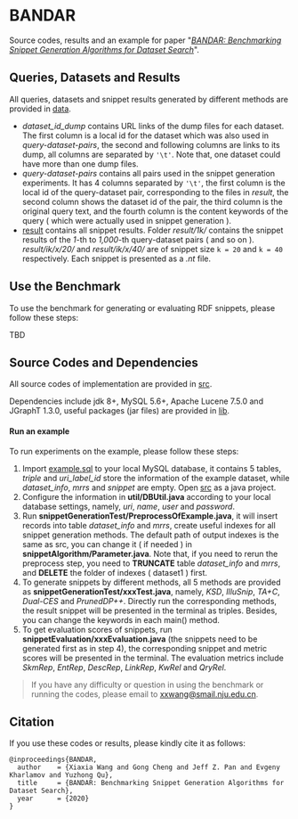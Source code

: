 # BANDAR
Source codes, results and an example for paper "*[BANDAR: Benchmarking Snippet Generation Algorithms for Dataset Search]()*". 

## Queries, Datasets and Results

All queries, datasets and snippet results generated by different methods are provided in [data]( https://github.com/nju-websoft/BANDAR/tree/master/data ). 

- *dataset_id_dump* contains URL links of the dump files for each dataset. The first column is a local id for the dataset which was also used in *query-dataset-pairs*, the second and following columns are links to its dump, all columns are separated by `'\t'`. Note that, one dataset could have more than one dump files. 
- *query-dataset-pairs* contains all pairs used in the snippet generation experiments. It has 4 columns separated by `'\t'`, the first column is the local id of the query-dataset pair, corresponding to the files in *result*, the second column shows the dataset id of the pair, the third column is the original query text, and the fourth column is the content keywords of the query ( which were actually used in snippet generation ).  
- [result](https://github.com/nju-websoft/BANDAR/tree/master/data/result) contains all snippet results. Folder *result/1k/* contains the snippet results of the *1*-th to *1,000*-th query-dataset pairs ( and so on ).  *result/ik/x/20/* and *result/ik/x/40/* are of snippet size `k = 20` and `k = 40` respectively. Each snippet is presented as a *.nt* file. 

## Use the Benchmark

To use the benchmark for generating or evaluating RDF snippets, please follow these steps: 

TBD

## Source Codes and Dependencies

All source codes of implementation are provided in [src]( https://github.com/nju-websoft/BANDAR/tree/master/src ). 

Dependencies include jdk 8+, MySQL 5.6+, Apache Lucene 7.5.0 and JGraphT 1.3.0, useful packages (jar files) are provided in [lib]( https://github.com/nju-websoft/BANDAR/tree/master/lib ). 

#### Run an example

To run experiments on the example, please follow these steps: 

1. Import [example.sql]( https://github.com/nju-websoft/BANDAR/blob/master/example.sql ) to your local MySQL database, it contains 5 tables, *triple* and *uri_label_id* store the information of the example dataset, while *dataset_info*, *mrrs* and *snippet* are empty. Open [src]( https://github.com/nju-websoft/BANDAR/tree/master/src ) as a java project. 
2. Configure the information in **util/DBUtil.java** according to your local database settings, namely, *uri*, *name*, *user* and *password*. 
3. Run **snippetGenerationTest/PreprocessOfExample.java**, it will insert records into table *dataset_info* and *mrrs*, create useful indexes for all snippet generation methods. The default path of output indexes is the same as src, you can change it ( if needed ) in **snippetAlgorithm/Parameter.java**. Note that, if you need to rerun the preprocess step, you need to **TRUNCATE** table *dataset_info* and *mrrs*, and **DELETE** the folder of indexes ( dataset1 ) first. 
4. To generate snippets by different methods, all 5 methods are provided as **snippetGenerationTest/xxxTest.java**, namely, *KSD*, *IlluSnip*, *TA+C*, *Dual-CES* and *PrunedDP++*. Directly run the corresponding methods, the result snippet will be presented in the terminal as triples. Besides, you can change the keywords in each main() method. 
5. To get evaluation scores of snippets, run **snippetEvaluation/xxxEvaluation.java** (the snippets need to be generated first as in step 4), the corresponding snippet and metric scores will be presented in the terminal. The evaluation metrics include *SkmRep*, *EntRep*, *DescRep*, *LinkRep*, *KwRel* and *QryRel*. 

> If you have any difficulty or question in using the benchmark or running the codes, please email to [xxwang@smail.nju.edu.cn](mailto:xxwang@smail.nju.edu.cn). 

## Citation

If you use these codes or results, please kindly cite it as follows:

```
@inproceedings{BANDAR,
  author    = {Xiaxia Wang and Gong Cheng and Jeff Z. Pan and Evgeny Kharlamov and Yuzhong Qu},
  title     = {BANDAR: Benchmarking Snippet Generation Algorithms for Dataset Search},
  year      = {2020}
}
```
